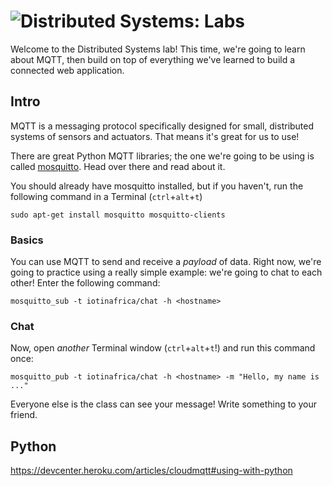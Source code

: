 # ![Distributed Systems: Labs](../blob/master/assets/img/GC_Logo_artwork_RGB-LOGO_colour_SMALL.png?raw=true) 

Welcome to the Distributed Systems lab! This time, we're going to learn about MQTT, then build on top of everything we've learned to build a connected web application.

## Intro

MQTT is a messaging protocol specifically designed for small, distributed systems of sensors and actuators. That means it's great for us to use!

There are great Python MQTT libraries; the one we're going to be using is called [mosquitto](https://www.mosquitto.org/). Head over there and read about it.

You should already have mosquitto installed, but if you haven't, run the following command in a Terminal (`ctrl`+`alt`+`t`)

    sudo apt-get install mosquitto mosquitto-clients

### Basics

You can use MQTT to send and receive a _payload_ of data. Right now, we're going to practice using a really simple example: we're going to chat to each other! Enter the following command:

    mosquitto_sub -t iotinafrica/chat -h <hostname>

### Chat

Now, open _another_ Terminal window (`ctrl`+`alt`+`t`!) and run this command once:

    mosquitto_pub -t iotinafrica/chat -h <hostname> -m "Hello, my name is ..."

Everyone else is the class can see your message! Write something to your friend.

## Python

https://devcenter.heroku.com/articles/cloudmqtt#using-with-python